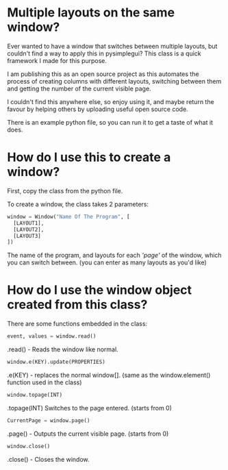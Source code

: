 # Multiple layouts on the same window?
Ever wanted to have a window that switches between multiple layouts, but couldn't find a way to apply this in pysimplegui? This class is a quick framework I made for this purpose.

I am publishing this as an open source project as this automates the process of creating columns with different layouts, switching between them and getting the number of the current visible page.

I couldn't find this anywhere else, so enjoy using it, and maybe return the favour by helping others by uploading useful open source code.

There is an example python file, so you can run it to get a taste of what it does.

# How do I use this to create a window?
First, copy the class from the python file.

To create a window, the class takes 2 parameters:

```python
window = Window("Name Of The Program", [
  [LAYOUT1], 
  [LAYOUT2],
  [LAYOUT3]
])
```

The name of the program, and layouts for each *'page'* of the window, which you can switch between. (you can enter as many layouts as you'd like)

# How do I use the window object created from this class?
There are some functions embedded in the class:

```python
event, values = window.read()
```
.read() - Reads the window like normal.

```python
window.e(KEY).update(PROPERTIES)
```
.e(KEY) - replaces the normal window[]. (same as the window.element() function used in the class)

```python
window.topage(INT)
```
.topage(INT) Switches to the page entered. (starts from 0)

```python
CurrentPage = window.page()
```
.page() - Outputs the current visible page. (starts from 0)

```python
window.close()
```
.close() - Closes the window.

